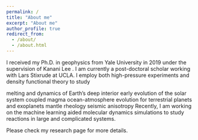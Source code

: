 ```yaml
---
permalink: /
title: "About me"
excerpt: "About me"
author_profile: true
redirect_from: 
  - /about/
  - /about.html
---
```



I received my Ph.D. in geophysics from Yale University in 2019 under the supervision of Kanani Lee . I am currently a post-doctoral scholar working with Lars Stixrude at UCLA. I employ both high-pressure experiments and density functional theory to study

melting and dynamics of Earth’s deep interior 
early evolution of the solar system 
coupled  magma ocean-atmosphere evolution for terrestrial planets and exoplanets
mantle rheology
seismic anisotropy
Recently, I am working on the machine learning aided molecular dynamics simulations to study reactions in large and complicated systems.

Please check my research page for more details.


